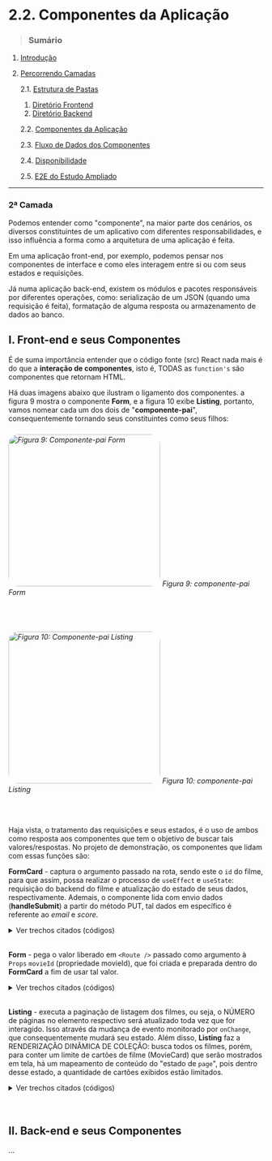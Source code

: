 # 2.2. Componentes da Aplicação
> ### Sumário

1. [Introdução](https://github.com/Sancruz-dev/estudo-ampliado#1-introdução)

2. [Percorrendo Camadas](https://github.com/Sancruz-dev/estudo-ampliado#2-percorrendo-camadas)

   2.1. [Estrutura de Pastas](/camadas/i-estrutura-de-pastas#21-estrutura-de-pastas)
      1. [Diretório Frontend](/camadas/i-estrutura-de-pastas#-diretório-frontend)
      2. [Diretório Backend](/camadas/i-estrutura-de-pastas#-diretório-backend)

   2.2. [Componentes da Aplicação](#)

   2.3. [Fluxo de Dados dos Componentes](/camadas/iii-fluxo-de-dados-dos-componentes#23-fluxo-de-dados-dos-componentes)

   2.4. [Disponibilidade](/camadas/iv-disponibilidade#24-disponibilidade)

   2.5. [E2E do Estudo Ampliado](/camadas/v-e2e-do-estudo-ampliado#25-e2e-do-estudo-ampliado)
***

### **2ª Camada**

Podemos entender como "componente", na maior parte dos cenários, os diversos constituintes de um aplicativo com diferentes responsabilidades, e isso influência a forma como a arquitetura de uma aplicação é feita.

Em uma aplicação front-end, por exemplo, podemos pensar nos componentes de interface e como eles interagem entre si ou com seus estados e requisições.

Já numa aplicação back-end, existem os módulos e pacotes responsáveis por diferentes operações, como: serialização de um JSON (quando uma requisição é feita), formatação de alguma resposta ou armazenamento de dados ao banco.

## I. Front-end e seus Componentes

É de suma importância entender que o código fonte (src) React nada mais é do que a **interação de componentes**, isto é, TODAS as `function's` são componentes que retornam HTML.

Há duas imagens abaixo que ilustram o ligamento dos componentes. a figura 9 mostra o componente **Form**, e a figura 10 exibe **Listing**, portanto, vamos nomear cada um dos dois de "**componente-pai**", consequentemente tornando seus constituintes como seus filhos:

###

###### <img style="border-radius: 20px" height="300" src="https://user-images.githubusercontent.com/83969467/154770034-309d7bea-831b-4a5d-97b5-135f84a1651d.png" alt="Figura 9: Componente-pai Form" title="Componente-pai Form" /> Figura 9: componente-pai Form

<br/>

###### <img style="border-radius: 20px" height="300" src="https://user-images.githubusercontent.com/83969467/154773044-f10e17b2-bd4d-492b-b0b3-37ca44009147.png" alt="Figura 10: Componente-pai Listing" title="Componente-pai Listing" /> Figura 10: componente-pai Listing

<br/>

Haja vista, o tratamento das requisições e seus estados, é o uso de ambos como resposta aos componentes que tem o objetivo de buscar tais valores/respostas. No projeto de demonstração, os componentes que lidam com essas funções são:

**FormCard** - captura o argumento passado na rota, sendo este o `id` do filme, para que assim, possa realizar o processo de `useEffect` e `useState`: requisição do backend do filme e atualização do estado de seus dados, respectivamente. Ademais, o componente lida com envio dados (**handleSubmit**) a partir do método PUT, tal dados em específico é referente ao _email_ e _score_.

<details> 
   <summary>Ver trechos citados (códigos)</summary>

``` tsx
type Props = {
   movieId: string;
}

function FormCard({ movieId }: Props) {

   const navigate = useNavigate();

   const [movie, setMovie] = useState<Movie>();
   
   // - useEffect para realizar a requisição. Busca do backend um filme a partir de seu id.
   // - O movieId que chegou de argumento para o Props, DEVE ser colocado como dependência desse useEffect. 
   useEffect(() => {
      axios.get(`${BASE_URL}/movies/${movieId}`)
         .then(response => {
            setMovie(response.data);
         })

   }, [movieId]);

   const handleSubmit = (event: React.FormEvent<HTMLFormElement>) => {
      event.preventDefault();
      const email = (event.target as any).email.value;
      const score = (event.target as any).score.value;

      if (!validateEmail(email)) { return; }

      // Configuração para ENVIO DE DADOS
      const config: AxiosRequestConfig = {
         baseURL: BASE_URL,
         method: 'PUT',
         url: '/scores',
         data: {
            email: email,
            movieId: movieId,
            score: score
         }
      }

      // Execução do ENVIO DE DADOS
      axios(config).then(response => {
         navigate("/");
         // console.log(response.data);
      })
   }

   return ( { /* [ ... ] */ } )
}
```

</details> 

<br/>


**Form** - pega o valor liberado em `<Route />` passado como argumento à `Props` `movieId` (propriedade movieId), que foi criada e preparada dentro do **FormCard** a fim de usar tal valor.

<details> 
   <summary>Ver trechos citados (códigos)</summary>

``` tsx
function Form() {
   const params = useParams();
   return (
      <FormCard movieId={`${params.movieId}`} />
   );
}
```

</details> 

<br/>

 **Listing** - executa a paginação de listagem dos filmes, ou seja, o NÚMERO de páginas no elemento respectivo será atualizado toda vez que for interagido. Isso através da mudança de evento monitorado por `onChange`, que consequentemente mudará seu estado. Além disso, **Listing** faz a RENDERIZAÇÃO DINÂMICA DE COLEÇÃO: busca todos os filmes, porém, para conter um limite de cartões de filme (MovieCard) que serão mostrados em tela, há um mapeamento de conteúdo do "estado de `page`", pois dentro desse estado, a quantidade de cartões exibidos estão limitados.


<details> 
   <summary>Ver trechos citados (códigos)</summary>

``` tsx
function Listing() {

   // const [estado interno, função que altera esse estado] 
   const [pageNumber, setPageNumber] = useState(0);
   const [page, setPage] = useState<MoviePage>({
      content: [],
      last: true,
      totalPages: 0,
      totalElements: 0,
      size: 12,
      number: 0,
      first: true,
      numberOfElements: 0,
      empty: true
   });

   // - Parâmetro de ordernação (sort=id): Isso garante que a busca vai ser ordenada por id (os filmes virão na mesma ordem).
   // - Além do mais, assim como o 'id', pode-se fazer o mesmo com o title.
   useEffect(() => {
      axios.get(`${BASE_URL}/movies/?size=12&page=${pageNumber}&sort=id`)
         .then(response => {
            const data = response.data as MoviePage;
            setPage(data);
         });
   }, [pageNumber]);
   

   // Muda o estado do useState PageNumber
   const handlePageChange = (newPageNumber: number) => {
      setPageNumber(newPageNumber);
   }

     return (
      <>
         <Pagination page={page} onChange={handlePageChange} />

         <div className="container">
            <div className="row">

               {/* RENDERIZAÇÃO DINÂMICA DE COLEÇÃO
                  - map permite executar cada coisa com cada item no array (no filme) 
                  - NOTA: em uma renderização dinâmica de coleção, cada elemento renderizado 
                    DEVE possuir um atributo key. exemplo: key={movie.id}.
               */}
               {page.content.map(movie => (
                  <div key={movie.id} className="col-sm-6 col-lg-4 col-xl-3 mb-3">
                     <MovieCard movie={movie} />
                  </div>
               )
               )}


            </div>
         </div>

      </>
   );
}

```

</details> 

<br/>


<br/>

## II. Back-end e seus Componentes
...
